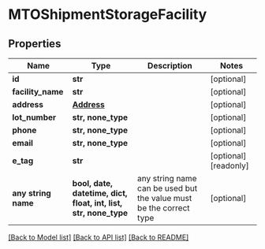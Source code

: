 # MTOShipmentStorageFacility


## Properties
Name | Type | Description | Notes
------------ | ------------- | ------------- | -------------
**id** | **str** |  | [optional] 
**facility_name** | **str** |  | [optional] 
**address** | [**Address**](Address.md) |  | [optional] 
**lot_number** | **str, none_type** |  | [optional] 
**phone** | **str, none_type** |  | [optional] 
**email** | **str, none_type** |  | [optional] 
**e_tag** | **str** |  | [optional] [readonly] 
**any string name** | **bool, date, datetime, dict, float, int, list, str, none_type** | any string name can be used but the value must be the correct type | [optional]

[[Back to Model list]](../README.md#documentation-for-models) [[Back to API list]](../README.md#documentation-for-api-endpoints) [[Back to README]](../README.md)


